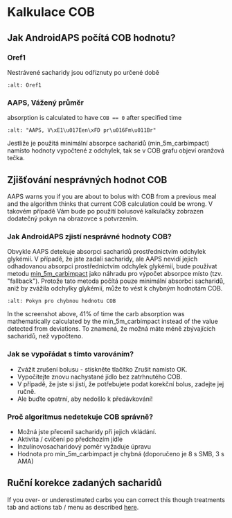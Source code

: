 # Kalkulace COB

## Jak AndroidAPS počítá COB hodnotu?

### Oref1

Nestrávené sacharidy jsou odříznuty po určené době

```{image} ../images/cob_oref0_orange_II.png
:alt: Oref1
```

### AAPS, Vážený průměr

absorption is calculated to have `COB == 0` after specified time

```{image} ../images/cob_aaps2_orange_II.png
:alt: "AAPS, V\xE1\u017Een\xFD pr\u016Fm\u011Br"
```

Jestliže je použitá minimální absorpce sacharidů (min_5m_carbimpact) namísto hodnoty vypočtené z odchylek, tak se v COB grafu objeví oranžová tečka.

## Zjišťování nesprávných hodnot COB

AAPS warns you if you are about to bolus with COB from a previous meal and the algorithm thinks that current COB calculation could be wrong. V takovém případě Vám bude po použití bolusové kalkulačky zobrazen dodatečný pokyn na obrazovce s potvrzením.

### Jak AndroidAPS zjistí nesprávné hodnoty COB?

Obvykle AAPS detekuje absorpci sacharidů prostřednictvím odchylek glykémií. V případě, že jste zadali sacharidy, ale AAPS nevidí jejich odhadovanou absorpci prostřednictvím odchylek glykémií, bude používat metodu [min_5m_carbimpact](../Configuration/Config-Builder.md?highlight=min_5m_carcarimpact#sapution-settings) jako náhradu pro výpočet absorpce místo (tzv. "fallback"). Protože tato metoda počítá pouze minimální absorbci sacharidů, aniž by zvážila odchylky glykémií, může to vést k chybným hodnotám COB.

```{image} ../images/Calculator_SlowCarbAbsorption.png
:alt: Pokyn pro chybnou hodnotu COB
```

In the screenshot above, 41% of time the carb absorption was mathematically calculated by the min_5m_carbimpact instead of the value  detected from deviations.  To znamená, že možná máte méně zbývajících sacharidů, než vypočteno.

### Jak se vypořádat s tímto varováním?

- Zvážit zrušení bolusu - stiskněte tlačítko Zrušit namísto OK.
- Vypočítejte znovu nachystané jídlo bez zatrhnutého COB.
- V případě, že jste si jisti, že potřebujete podat korekční bolus, zadejte jej ručně.
- Ale buďte opatrní, aby nedošlo k předávkování!

### Proč algoritmus nedetekuje COB správně?

- Možná jste přecenil sacharidy při jejich vkládání.
- Aktivita / cvičení po předchozím jídle
- Inzulínovosacharidový poměr vyžaduje úpravu
- Hodnota pro min_5m_carbimpact je chybná (doporučeno je 8 s SMB, 3 s AMA)

## Ruční korekce zadaných sacharidů

If you over- or underestimated carbs you can correct this though treatments tab and actions tab / menu as described [here](../Getting-Started/Screenshots#carb-correction).
